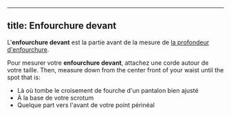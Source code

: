 ***

## title: Enfourchure devant

L'**enfourchure devant** est la partie avant de la mesure de [la profondeur d'enfourchure](/docs/measurements/crossseam/).

Pour mesurer votre **enfourchure devant**, attachez une corde autour de votre taille. Then, measure down from the center front of your waist until the spot that is:

*   Là où tombe le croisement de fourche d'un pantalon bien ajusté
*   À la base de votre scrotum
*   Quelque part vers l'avant de votre point périnéal
